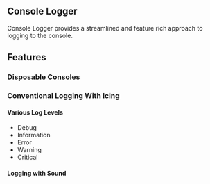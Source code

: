 ## Console Logger
Console Logger provides a streamlined and feature rich approach to logging to the console.

## Features
### Disposable Consoles

### Conventional Logging With Icing
#### Various Log Levels
- Debug
- Information
- Error
- Warning
- Critical

#### Logging with Sound